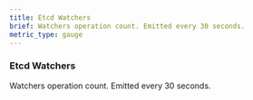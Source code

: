 ```yaml
---
title: Etcd Watchers
brief: Watchers operation count. Emitted every 30 seconds.
metric_type: gauge
---
```


### Etcd Watchers

Watchers operation count. Emitted every 30 seconds.